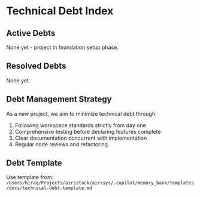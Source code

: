 # Technical Debt Index

## Active Debts

None yet - project in foundation setup phase.

## Resolved Debts

None yet.

## Debt Management Strategy

As a new project, we aim to minimize technical debt through:
1. Following workspace standards strictly from day one
2. Comprehensive testing before declaring features complete
3. Clear documentation concurrent with implementation
4. Regular code reviews and refactoring

## Debt Template

Use template from: `/Users/hiraq/Projects/airsstack/airssys/.copilot/memory_bank/templates/docs/technical-debt-template.md`

